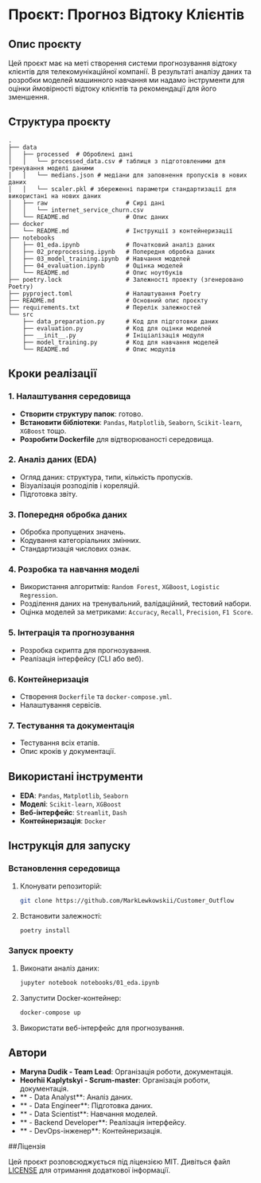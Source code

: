 # Проєкт: Прогноз Відтоку Клієнтів

## Опис проєкту
Цей проєкт має на меті створення системи прогнозування відтоку клієнтів для телекомунікаційної компанії. В результаті аналізу даних та розробки моделей машинного навчання ми надамо інструменти для оцінки ймовірності відтоку клієнтів та рекомендації для його зменшення.

## Структура проєкту
```
.
├── data
│   ├── processed  # Оброблені дані
│   │   └── processed_data.csv # таблиця з підготовленими для тренування моделі даними
│   │   └── medians.json # медіани для заповнення пропусків в нових даних
│   │   └── scaler.pkl # збереженні параметри стандартизації для використані на нових даних       
│   ├── raw                      # Сирі дані
│   │   └── internet_service_churn.csv
│   └── README.md                # Опис даних
├── docker
│   └── README.md                # Інструкції з контейнеризації
├── notebooks
│   ├── 01_eda.ipynb             # Початковий аналіз даних
│   ├── 02_preprocessing.ipynb   # Попередня обробка даних
│   ├── 03_model_training.ipynb  # Навчання моделей
│   ├── 04_evaluation.ipynb      # Оцінка моделей
│   └── README.md                # Опис ноутбуків
├── poetry.lock                  # Залежності проекту (згенеровано Poetry)
├── pyproject.toml               # Налаштування Poetry
├── README.md                    # Основний опис проєкту
├── requirements.txt             # Перелік залежностей
└── src
    ├── data_preparation.py      # Код для підготовки даних
    ├── evaluation.py            # Код для оцінки моделей
    ├── __init__.py              # Ініціалізація модуля
    ├── model_training.py        # Код для навчання моделей
    └── README.md                # Опис модулів
```

## Кроки реалізації

### 1. Налаштування середовища
- **Створити структуру папок**: готово.
- **Встановити бібліотеки**: `Pandas`, `Matplotlib`, `Seaborn`, `Scikit-learn`, `XGBoost` тощо.
- **Розробити Dockerfile** для відтворюваності середовища.

### 2. Аналіз даних (EDA)
- Огляд даних: структура, типи, кількість пропусків.
- Візуалізація розподілів і кореляцій.
- Підготовка звіту.

### 3. Попередня обробка даних
- Обробка пропущених значень.
- Кодування категоріальних змінних.
- Стандартизація числових ознак.

### 4. Розробка та навчання моделі
- Використання алгоритмів: `Random Forest`, `XGBoost`, `Logistic Regression`.
- Розділення даних на тренувальний, валідаційний, тестовий набори.
- Оцінка моделей за метриками: `Accuracy`, `Recall`, `Precision`, `F1 Score`.

### 5. Інтеграція та прогнозування
- Розробка скрипта для прогнозування.
- Реалізація інтерфейсу (CLI або веб).

### 6. Контейнеризація
- Створення `Dockerfile` та `docker-compose.yml`.
- Налаштування сервісів.

### 7. Тестування та документація
- Тестування всіх етапів.
- Опис кроків у документації.

## Використані інструменти
- **EDA**: `Pandas`, `Matplotlib`, `Seaborn`
- **Моделі**: `Scikit-learn`, `XGBoost`
- **Веб-інтерфейс**: `Streamlit`, `Dash`
- **Контейнеризація**: `Docker`

## Інструкція для запуску

### Встановлення середовища
1. Клонувати репозиторій:
   ```bash
   git clone https://github.com/MarkLewkowskii/Customer_Outflow
   ```
2. Встановити залежності:
   ```bash
   poetry install
   ```

### Запуск проекту
1. Виконати аналіз даних:
   ```bash
   jupyter notebook notebooks/01_eda.ipynb
   ```
2. Запустити Docker-контейнер:
   ```bash
   docker-compose up
   ```
3. Використати веб-інтерфейс для прогнозування.

## Автори
- **Maryna Dudik - Team Lead**: Організація роботи, документація.
- **Heorhii Kaplytskyi - Scrum-master**: Організація роботи, документація.
- ** - Data Analyst**: Аналіз даних.
- ** - Data Engineer**: Підготовка даних.
- ** - Data Scientist**: Навчання моделей.
- ** - Backend Developer**: Реалізація інтерфейсу.
- ** - DevOps-інженер**: Контейнеризація.


##Ліцензія

Цей проєкт розповсюджується під ліцензією MIT. Дивіться файл [LICENSE](https://www.google.com/url?sa=E&source=gmail&q=LICENSE) для отримання додаткової інформації.

